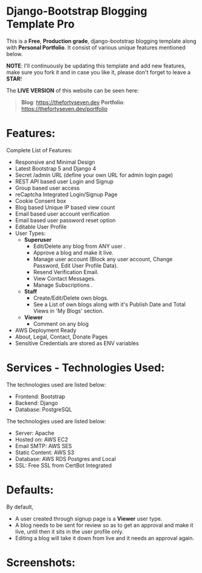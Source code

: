 # Django-Bootstrap Blogging Template Pro

This is a **Free**, **Production grade**, django-bootstrap blogging template along with **Personal Portfolio**. It consist of various unique features mentioned below.

**NOTE**: I'll continuously be updating this template and add new features, make sure you fork it and in case you like it, please don't forget to leave a **STAR**!

The **LIVE VERSION** of this website can be seen here: 
>**Blog**: https://thefortyseven.dev
**Portfolio**: https://thefortyseven.dev/portfolio

# Features:
Complete List of Features:
- Responsive and Minimal Design 
- Latest Bootstrap 5 and Django 4
- Secret /admin URL (define your own URL for admin login page)
- REST API based user Login and Signup
- Group based user access
- reCaptcha Integrated  Login/Signup Page
- Cookie Consent box
- Blog based Unique IP based view count 
- Email based user account verification
- Email based user password reset option
- Editable User Profile
- User Types: 
	- **Superuser** 
		- Edit/Delete any blog from ANY user .
		- Approve a blog and make it live.
		- Manage user account (Block any user account, Change Password, Edit User Profile Data).
		- Resend Verification Email.
		- View Contact Messages.
		- Manage Subscriptions .
	- **Staff**
		- Create/Edit/Delete own blogs.
		- See a List of own blogs along with it's Publish Date and Total Views in 'My Blogs' section.
	- **Viewer** 
		- Comment on any blog
- AWS Deployment Ready
- About, Legal, Contact, Donate Pages
- Sensitive Credentials are stored as ENV variables


# Services - Technologies Used:
The technologies used are listed below:
- Frontend: Bootstrap
- Backend: Django
- Database: PostgreSQL

The technologies used are listed below:
- Server: Apache
- Hosted on: AWS EC2
- Email SMTP: AWS SES
- Static Content: AWS S3
- Database: AWS RDS Postgres and Local
- SSL: Free SSL from CertBot Integrated


# Defaults:
By default, 
- A user created through signup page is a **Viewer** user type.
- A blog needs to be sent for review so as to get an approval and make it live, until then it sits in the user profile only.
- Editing a blog will take it down from live and it needs an approval again.


# Screenshots:

